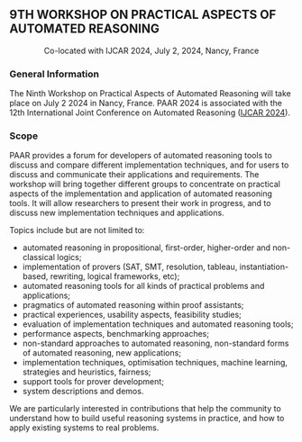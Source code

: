 ## 9TH WORKSHOP ON PRACTICAL ASPECTS OF AUTOMATED REASONING
<p style="text-align: center;">Co-located with IJCAR 2024, July 2, 2024, Nancy, France</p>

### General Information
The Ninth Workshop on Practical Aspects of Automated Reasoning will take place on July 2 2024
in Nancy, France. PAAR 2024 is associated with the 12th International Joint Conference on Automated Reasoning (<a href="https://merz.gitlabpages.inria.fr/2024-ijcar/">IJCAR 2024</a>).

<!--<p style="border:1px solid black;padding: 2px 4px"><span style="font-weight: bold">Workshop proceedings online!</span> See the 
published proceedings at <a href="http://ceur-ws.org/Vol-3201/"><b>http://ceur-ws.org/Vol-3201/</b></a>.</p>-->


### Scope
PAAR provides a forum for developers of automated reasoning tools to discuss and compare different
implementation techniques, and for users to discuss and communicate their applications
and requirements. The workshop will bring together different groups to concentrate on practical
aspects of the implementation and application of automated reasoning tools. It will allow
researchers to present their work in progress, and to discuss new implementation techniques and
applications.

Topics include but are not limited to:

* automated reasoning in propositional, first-order, higher-order and non-classical logics;
* implementation of provers (SAT, SMT, resolution, tableau, instantiation-based, rewriting, logical frameworks, etc);
* automated reasoning tools for all kinds of practical problems and applications;
* pragmatics of automated reasoning within proof assistants;
* practical experiences, usability aspects, feasibility studies;
* evaluation of implementation techniques and automated reasoning tools;
* performance aspects, benchmarking approaches;
* non-standard approaches to automated reasoning, non-standard forms of automated reasoning, new applications;
* implementation techniques, optimisation techniques, machine learning, strategies and heuristics, fairness;
* support tools for prover development;
* system descriptions and demos.

We are particularly interested in contributions that help the community to understand how to build
useful reasoning systems in practice, and how to apply existing systems to real problems.

